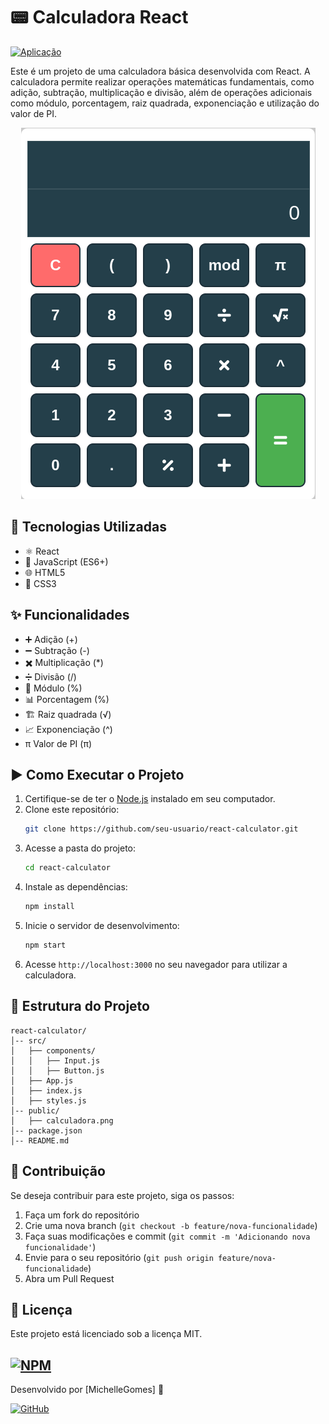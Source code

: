 # 📟 Calculadora React

[![Aplicação](https://img.shields.io/badge/Aplicação-%23007bff.svg)](https://michellegomes85.github.io/react-calculator/)

Este é um projeto de uma calculadora básica desenvolvida com React. A calculadora permite realizar operações matemáticas fundamentais, como adição, subtração, multiplicação e divisão, além de operações adicionais como módulo, porcentagem, raiz quadrada, exponenciação e utilização do valor de PI.

<div align="center">
  <img src="./public/calculator.png" alt="Calculador desenvolvida" />
</div>

## 🚀 Tecnologias Utilizadas
- ⚛️ React
- 📜 JavaScript (ES6+)
- 🌐 HTML5
- 🎨 CSS3

## ✨ Funcionalidades
- ➕ Adição (+)
- ➖ Subtração (-)
- ✖️ Multiplicação (*)
- ➗ Divisão (/)
- 🔢 Módulo (%)
- 📊 Porcentagem (%)
- 🏗️ Raiz quadrada (√)
- 📈 Exponenciação (^)
- π Valor de PI (π)

## ▶️ Como Executar o Projeto
1. Certifique-se de ter o [Node.js](https://nodejs.org/) instalado em seu computador.
2. Clone este repositório:
   ```bash
   git clone https://github.com/seu-usuario/react-calculator.git
   ```
3. Acesse a pasta do projeto:
   ```bash
   cd react-calculator
   ```
4. Instale as dependências:
   ```bash
   npm install
   ```
5. Inicie o servidor de desenvolvimento:
   ```bash
   npm start
   ```
6. Acesse `http://localhost:3000` no seu navegador para utilizar a calculadora.

## 📂 Estrutura do Projeto
```
react-calculator/
│-- src/
│   ├── components/
│   │   ├── Input.js
│   │   ├── Button.js
│   ├── App.js
│   ├── index.js
│   ├── styles.js
│-- public/
│   ├── calculadora.png
│-- package.json
│-- README.md
```

## 🤝 Contribuição
Se deseja contribuir para este projeto, siga os passos:
1. Faça um fork do repositório
2. Crie uma nova branch (`git checkout -b feature/nova-funcionalidade`)
3. Faça suas modificações e commit (`git commit -m 'Adicionando nova funcionalidade'`)
4. Envie para o seu repositório (`git push origin feature/nova-funcionalidade`)
5. Abra um Pull Request

## 📜 Licença
Este projeto está licenciado sob a licença MIT.

[![NPM](https://img.shields.io/npm/l/react)](https://github.com/michelleGomes85/react-calculator/blob/main/LICENSE) 
---

Desenvolvido por [MichelleGomes] 🚀

[![GitHub](https://img.shields.io/badge/GitHub-000?style=for-the-badge&logo=github&logoColor=white)](https://github.com/michellegomes85)
